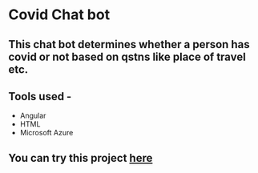 # Covid Chat bot

## This chat bot determines whether a person has covid or not based on qstns like place of travel etc.

## Tools used - 
- Angular
- HTML
- Microsoft Azure 

## You can try this project [here](https://covid-bot-chkftjf4kmi4w.azurewebsites.net/) 
